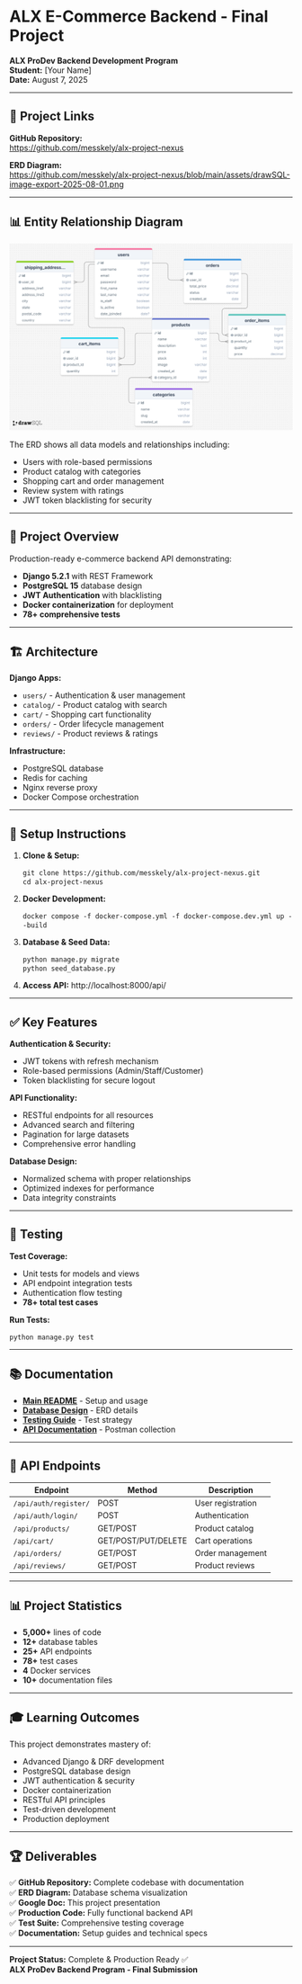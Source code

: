# ALX E-Commerce Backend - Final Project
**ALX ProDev Backend Development Program**  
**Student:** [Your Name]  
**Date:** August 7, 2025

---

## 🔗 Project Links

**GitHub Repository:**  
https://github.com/messkely/alx-project-nexus

**ERD Diagram:**  
https://github.com/messkely/alx-project-nexus/blob/main/assets/drawSQL-image-export-2025-08-01.png

---

## 📊 Entity Relationship Diagram

![Database ERD](https://github.com/messkely/alx-project-nexus/blob/main/assets/drawSQL-image-export-2025-08-01.png)

The ERD shows all data models and relationships including:
- Users with role-based permissions
- Product catalog with categories
- Shopping cart and order management
- Review system with ratings
- JWT token blacklisting for security

---

## 🎯 Project Overview

Production-ready e-commerce backend API demonstrating:
- **Django 5.2.1** with REST Framework
- **PostgreSQL 15** database design
- **JWT Authentication** with blacklisting
- **Docker containerization** for deployment
- **78+ comprehensive tests**

---

## 🏗️ Architecture

**Django Apps:**
- `users/` - Authentication & user management
- `catalog/` - Product catalog with search
- `cart/` - Shopping cart functionality  
- `orders/` - Order lifecycle management
- `reviews/` - Product reviews & ratings

**Infrastructure:**
- PostgreSQL database
- Redis for caching
- Nginx reverse proxy
- Docker Compose orchestration

---

## 🚀 Setup Instructions

1. **Clone & Setup:**
   ```
   git clone https://github.com/messkely/alx-project-nexus.git
   cd alx-project-nexus
   ```

2. **Docker Development:**
   ```
   docker compose -f docker-compose.yml -f docker-compose.dev.yml up --build
   ```

3. **Database & Seed Data:**
   ```
   python manage.py migrate
   python seed_database.py
   ```

4. **Access API:** http://localhost:8000/api/

---

## ✅ Key Features

**Authentication & Security:**
- JWT tokens with refresh mechanism
- Role-based permissions (Admin/Staff/Customer)
- Token blacklisting for secure logout

**API Functionality:**
- RESTful endpoints for all resources
- Advanced search and filtering
- Pagination for large datasets
- Comprehensive error handling

**Database Design:**
- Normalized schema with proper relationships
- Optimized indexes for performance
- Data integrity constraints

---

## 🧪 Testing

**Test Coverage:**
- Unit tests for models and views
- API endpoint integration tests
- Authentication flow testing
- **78+ total test cases**

**Run Tests:**
```
python manage.py test
```

---

## 📚 Documentation

- **[Main README](https://github.com/messkely/alx-project-nexus/blob/main/README.md)** - Setup and usage
- **[Database Design](https://github.com/messkely/alx-project-nexus/blob/main/DATABASE_DIAGRAM.md)** - ERD details
- **[Testing Guide](https://github.com/messkely/alx-project-nexus/blob/main/TESTING_README.md)** - Test strategy
- **[API Documentation](https://github.com/messkely/alx-project-nexus/blob/main/api_testing_with_postman.md)** - Postman collection

---

## 🔧 API Endpoints

| Endpoint | Method | Description |
|----------|--------|-------------|
| `/api/auth/register/` | POST | User registration |
| `/api/auth/login/` | POST | Authentication |
| `/api/products/` | GET/POST | Product catalog |
| `/api/cart/` | GET/POST/PUT/DELETE | Cart operations |
| `/api/orders/` | GET/POST | Order management |
| `/api/reviews/` | GET/POST | Product reviews |

---

## 📊 Project Statistics

- **5,000+** lines of code
- **12+** database tables
- **25+** API endpoints
- **78+** test cases
- **4** Docker services
- **10+** documentation files

---

## 🎓 Learning Outcomes

This project demonstrates mastery of:
- Advanced Django & DRF development
- PostgreSQL database design
- JWT authentication & security
- Docker containerization
- RESTful API principles
- Test-driven development
- Production deployment

---

## 🏆 Deliverables

✅ **GitHub Repository:** Complete codebase with documentation  
✅ **ERD Diagram:** Database schema visualization  
✅ **Google Doc:** This project presentation  
✅ **Production Code:** Fully functional backend API  
✅ **Test Suite:** Comprehensive testing coverage  
✅ **Documentation:** Setup guides and technical specs

---

**Project Status:** Complete & Production Ready ✅  
**ALX ProDev Backend Program - Final Submission**

